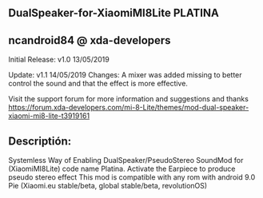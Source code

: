 DualSpeaker-for-XiaomiMI8Lite PLATINA
-
ncandroid84 @ xda-developers
-
Initial Release: v1.0 13/05/2019

Update: v1.1 14/05/2019
Changes: A mixer was added missing to better 
control the sound and that the effect is more effective.

Visit the support forum for more information and suggestions and thanks
https://forum.xda-developers.com/mi-8-Lite/themes/mod-dual-speaker-xiaomi-mi8-lite-t3919161

Descriptión:
-
Systemless Way of Enabling DualSpeaker/PseudoStereo SoundMod for (XiaomiMI8Lite) code name Platina.
Activate the Earpiece to produce pseudo stereo effect
This mod is compatible with any rom with android 9.0 Pie 
(Xiaomi.eu stable/beta, global stable/beta, revolutionOS)
